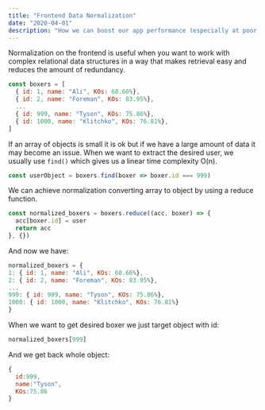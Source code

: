 ```yaml
---
title: "Frontend Data Normalization"
date: "2020-04-01"
description: "How we can boost our app performance (especially at poor hardware) when we from API receive a large array of objects?"
---
```


Normalization on the frontend is useful when you want to work with complex relational data structures in a way that makes retrieval easy and reduces the amount of redundancy.

```javascript
const boxers = [
  { id: 1, name: "Ali", KOs: 60.66%},
  { id: 2, name: "Foreman", KOs: 83.95%},
  ...
  { id: 999, name: "Tyson", KOs: 75.86%},
  { id: 1000, name: "Klitchko", KOs: 76.81%},
]
```

If an array of objects is small it is ok but if we have a large amount of data it may become an issue.
When we want to extract the desired user, we usually use `find()` which gives us a linear time complexity O(n).

```javascript
const userObject = boxers.find(boxer => boxer.id === 999)
```

We can achieve normalization converting array to object by using a reduce function.

```javascript
const normalized_boxers = boxers.reduce((acc, boxer) => {
  acc[boxer.id] = user
  return acc
}, {})
```

And now we have:

```javascript
normalized_boxers = {
1: { id: 1, name: "Ali", KOs: 60.66%},
2: { id: 2, name: "Foreman", KOs: 83.95%},
...
999: { id: 999, name: "Tyson", KOs: 75.86%},
1000: { id: 1000, name: "Klitchko", KOs: 76.81%}
}
```

When we want to get desired boxer we just target object with id:

```javascript
normalized_boxers[999]
```

And we get back whole object:

```javascript
{
  id:999,
  name:"Tyson",
  KOs:75.86
}
```
